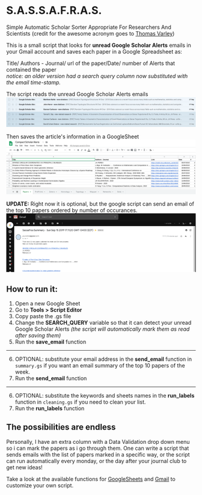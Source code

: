 # S.A.S.S.A.F.R.A.S.
Simple Automatic Scholar Sorter Appropriate For Researchers And Scientists (credit for the awesome acronym goes to [Thomas Varley](https://github.com/ThosV))

This is a small script that looks for **unread Google Scholar Alerts** emails in your Gmail account and saves each paper in a Google Spreadsheet as:

  Title/ Authors - Journal/ url of the paper/Date/ number of Alerts that contained the paper<br>
  *notice: an older version had a search query column now substituted with the email time-stamp.*
  

  
The script reads the unread Google Scholar Alerts emails
![Gmail alerts](gmail_GSalerts.png)

Then saves the article's information in a GoogleSheet
![Google sheet](gsheet_GSalerts.png)

**UPDATE:** Right now it is optional, but the google script can send an email of the top 10 papers ordered by number of occurances.
![Gmail summary](sampleemail_GSalerts.png)

## How to run it:
1. Open a new Google Sheet
2. Go to **Tools > Script Editor**
3. Copy paste the .gs file
4. Change the **SEARCH_QUERY** variable so that it can detect your unread Google Scholar Alerts *(the script will automatically mark them as read after saving them)*
5. Run the **save_email** function
---
6. OPTIONAL: substitute your email address in the **send_email** function in `summary.gs` if you want an email summary of the top 10 papers of the week.
5. Run the **send_email** function
---
6. OPTIONAL: substitute the keywords and sheets names in the **run_labels** function in `cleaning.gs` if you need to clean your list.
5. Run the **run_labels** function

## The possibilities are endless
Personally, I have an extra column with a Data Validation drop down menu so i can mark the papers as i go through them. One can write a script that sends emails with the list of papers marked in a specific way, or the script can run automatically every monday, or the day after your journal club to get new ideas! 

Take a look at the available functions for [GoogleSheets](https://developers.google.com/apps-script/reference/spreadsheet/spreadsheet-app) and [Gmail](https://developers.google.com/apps-script/reference/gmail/gmail-app) to customize your own script.
